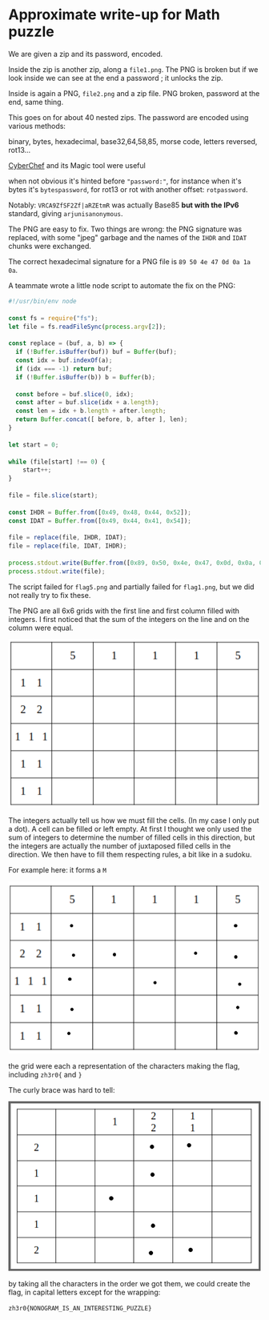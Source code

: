 # Approximate write-up for Math puzzle

We are given a zip and its password, encoded.

Inside the zip is another zip, along a `file1.png`. The PNG is broken but if we look
inside we can see at the end a password ; it unlocks the zip.

Inside is again a PNG, `file2.png` and a zip file. PNG broken, password at the end, same thing.

This goes on for about 40 nested zips. The password are encoded using various methods:

binary, bytes, hexadecimal, base32,64,58,85, morse code, letters reversed, rot13...

[CyberChef](https://gchq.github.io/CyberChef/) and its Magic tool were useful

when not obvious it's hinted before `"password:"`, for instance when it's bytes it's `bytespassword`,
for rot13 or rot with another offset: `rotpassword`.

Notably: `VRCA9ZfSF2Zf|aRZEtmR` was actually Base85 **but with the IPv6** standard, giving `arjunisanonymous`.

The PNG are easy to fix. Two things are wrong: the PNG signature was replaced, with some "jpeg" garbage
and the names of the `IHDR` and `IDAT` chunks were exchanged.

The correct hexadecimal signature for a PNG file is `89 50 4e 47 0d 0a 1a 0a`.

A teammate wrote a little node script to automate the fix on the PNG:

```javascript
#!/usr/bin/env node

const fs = require("fs");
let file = fs.readFileSync(process.argv[2]);

const replace = (buf, a, b) => {
  if (!Buffer.isBuffer(buf)) buf = Buffer(buf);
  const idx = buf.indexOf(a);
  if (idx === -1) return buf;
  if (!Buffer.isBuffer(b)) b = Buffer(b);

  const before = buf.slice(0, idx);
  const after = buf.slice(idx + a.length);
  const len = idx + b.length + after.length;
  return Buffer.concat([ before, b, after ], len);
}

let start = 0;

while (file[start] !== 0) {
    start++;
}

file = file.slice(start);

const IHDR = Buffer.from([0x49, 0x48, 0x44, 0x52]);
const IDAT = Buffer.from([0x49, 0x44, 0x41, 0x54]);

file = replace(file, IHDR, IDAT);
file = replace(file, IDAT, IHDR);

process.stdout.write(Buffer.from([0x89, 0x50, 0x4e, 0x47, 0x0d, 0x0a, 0x1a, 0x0a]));
process.stdout.write(file);
```

The script failed for `flag5.png` and partially failed for `flag1.png`, but we did not really
try to fix these.

The PNG are all 6x6 grids with the first line and first column filled with integers. I first noticed that the sum
of the integers on the line and on the column were equal.

![grid](grid.png)

The integers actually tell us how we must fill the cells. (In my case I only put a dot).
A cell can be filled or left empty. At first I thought we only used the sum of integers to determine the number
of filled cells in this direction, but the integers are actually the number of juxtaposed filled cells in the direction.
We then have to fill them respecting rules, a bit like in a sudoku.

For example here: it forms a `M`

![grid filled forming an M](grid_M.png)

the grid were each a representation of the characters making the flag, including `zh3r0{` and `}`

The curly brace was hard to tell:

![grid filled forming a curly brace](curly_brace.png)

by taking all the characters in the order we got them, we could create the flag, in capital letters except for the wrapping:

`zh3r0{NONOGRAM_IS_AN_INTERESTING_PUZZLE}`
